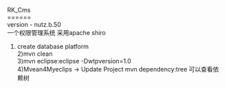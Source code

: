 RK_Cms<br>
======<br>
version - nutz.b.50<br>
一个权限管理系统 采用apache shiro<br>
1) create database platform <br>
2)mvn clean<br>
3)mvn eclipse:eclipse -Dwtpversion=1.0<br>
4)Mvean4Myeclips -> Update Project
mvn dependency:tree 可以查看依赖树<br>